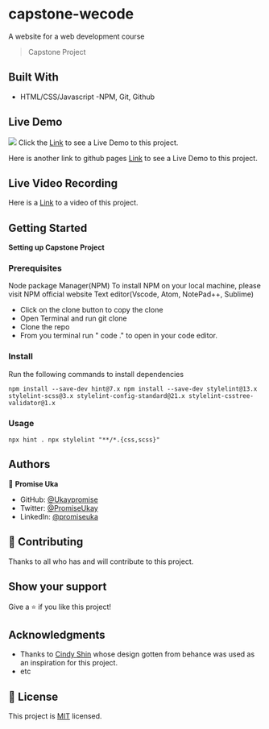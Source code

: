 # capstone-wecode

A website for a web development course

> Capstone Project

## Built With

- HTML/CSS/Javascript
  -NPM, Git, Github

## Live Demo
![](../preview.png)
Click the [Link](https://capstone-wecode.netlify.app/) to see a Live Demo to this project.


Here is another link to github pages [Link](https://ukaypromise.github.io/capstone-wecode/) to see a Live Demo to this project.

## Live Video Recording

Here is a [Link](https://www.loom.com/share/98568017719f4f30bd6c2ffbb6484680) to a video of this project.





## Getting Started

**Setting up Capstone Project**

### Prerequisites

Node package Manager(NPM)
To install NPM on your local machine, please visit NPM official website
Text editor(Vscode, Atom, NotePad++, Sublime)

- Click on the clone button to copy the clone
- Open Terminal and run git clone <copied address>
- Clone the repo
- From you terminal run " code ." to open in your code editor.

### Install

Run the following commands to install dependencies

`npm install --save-dev hint@7.x npm install --save-dev stylelint@13.x stylelint-scss@3.x stylelint-config-standard@21.x stylelint-csstree-validator@1.x`

### Usage

`npx hint . npx stylelint "**/*.{css,scss}"`

## Authors

👤 **Promise Uka**

- GitHub: [@Ukaypromise](https://github.com/Ukaypromise/)
- Twitter: [@PromiseUkay](https://twitter.com/PromiseUkay)
- LinkedIn: [@promiseuka](https://www.linkedin.com/in/promiseuka)

## 🤝 Contributing

Thanks to all who has and will contribute to this project.

## Show your support

Give a ⭐️ if you like this project!

## Acknowledgments

- Thanks to [Cindy Shin](https://github.com/Ukaypromise/) whose design gotten from behance was used as an inspiration for this project.
- etc

## 📝 License

This project is [MIT](./MIT.md) licensed.
